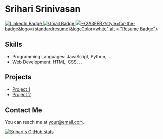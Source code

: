 # Srihari Srinivasan

<div id="badges">
  <a href="https://www.linkedin.com/in/srihari-srinivasan-58748b24b/">
    <img src="https://img.shields.io/badge/LinkedIn-blue?style=for-the-badge&logo=linkedin&logoColor=white" alt="LinkedIn Badge"/>
  <a href="mailto:srsr9160@colorado.edu">
    <img src= "https://img.shields.io/badge/Gmail-D14836?style=for-the-badge&logo=gmail&logoColor=white" alt="Gmail Badge">
  <a href="">
    <img src= "https://img.shields.io/badge/{<svg role="img" viewBox="0 0 24 24" xmlns="http://www.w3.org/2000/svg"><title>Standard Resume</title><path d="M1.524 17.138v-2.093h3.111v2.358c0 1.306.102 2.226.306 2.76.204.523.587.786 1.149.786.564 0 .934-.217 1.115-.654.187-.435.281-1.146.281-2.131 0-.987-.165-1.845-.49-2.573-.326-.736-.845-1.506-1.554-2.305L3.852 11.5a10.829 10.829 0 0 1-1.74-2.625C1.705 7.97 1.5 6.92 1.5 5.73c0-1.937.342-3.375 1.028-4.317C3.212.471 4.391 0 6.064 0s2.802.55 3.39 1.653c.595 1.092.893 2.691.893 4.797v1.452H7.324v-1.68c0-1.136-.09-1.95-.268-2.438-.18-.498-.525-.745-1.041-.745-.505 0-.871.186-1.101.56-.22.371-.33.932-.33 1.678 0 .747.114 1.341.342 1.785.23.445.64 1.014 1.236 1.707l1.775 2.091c.889 1.05 1.56 2.11 2.007 3.186.457 1.074.685 2.247.685 3.518 0 2.194-.338 3.815-1.016 4.864C8.938 23.475 7.75 24 6.053 24c-1.69 0-2.868-.582-3.537-1.746-.66-1.173-.99-2.878-.99-5.117Zm15.849-4.426-1.053-.052v11.073h-3.28V.28h5.422c1.125 0 1.965.248 2.52.746.555.489.918 1.177 1.09 2.066.18.878.269 2.034.269 3.464 0 1.422-.138 2.505-.416 3.252a2.405 2.405 0 0 1-1.542 1.505c.741.143 1.26.69 1.554 1.64.293.95.44 2.932.44 5.943 0 3.003.042 4.615.123 4.837h-3.28c-.082-.177-.122-2.98-.122-8.407 0-1.04-.114-1.728-.344-2.066-.228-.346-.69-.53-1.381-.547Zm-1.041-2.824h1.31c.415 0 .721-.102.918-.306.204-.206.342-.555.415-1.053.083-.498.123-1.257.123-2.28v-.144c0-1.27-.097-2.1-.294-2.492-.195-.391-.648-.586-1.357-.586h-1.115z"/></svg>}-{2A3FFB}?style=for-the-badge&logo={standardresume}&logoColor=white" alt = "Resume Badge">
</a>

  
  

## Skills
- Programming Languages: JavaScript, Python, ...
- Web Development: HTML, CSS, ...

## Projects
- [Project 1](link_to_project_1)
- [Project 2](link_to_project_2)

## Contact Me
You can reach me at [your@email.com](mailto:your@email.com).

[![Srihari's GitHub stats](https://github-readme-stats.vercel.app/api?username=Hari-Potter03)](https://github.com/Hari-Potter03/github-readme-stats)
